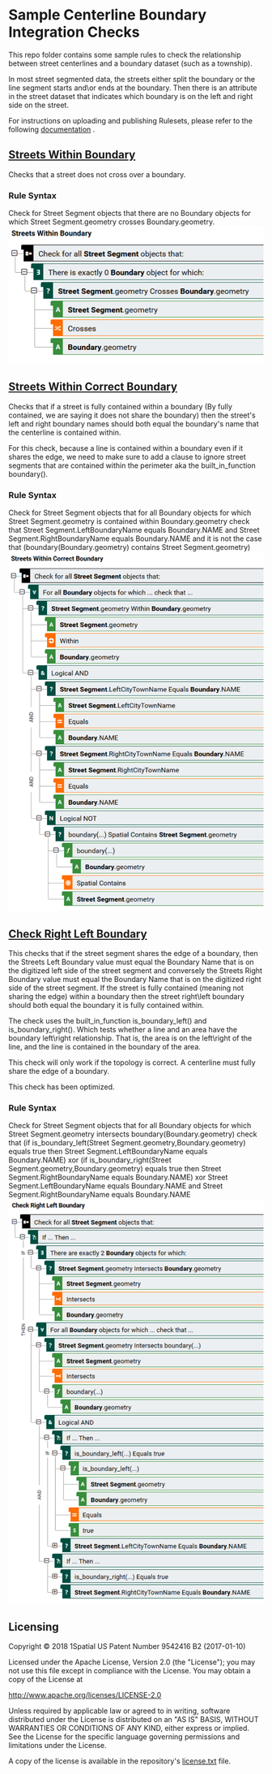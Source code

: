 # Sample Centerline Boundary Integration Checks
This repo folder contains some sample rules to check the relationship between street centerlines and a boundary dataset (such as a township).  

In most street segmented data, the streets either split the boundary or the line segment starts and\or ends at the boundary.  Then there is an attribute in the street dataset that indicates which boundary is on the left and right side on the street.  

For instructions on uploading and publishing Rulesets, please refer to the following [documentation](https://1spatial.com/documentation/1integrate-arcgis/v2/Topics/Rules/Free_Rulesets.htm) .  

## [Streets Within Boundary](SampleCenterlineBoundaryIntegrationChecks.rules)
Checks that a street does not cross over a boundary.  

### Rule Syntax
Check for Street Segment objects that there are no Boundary objects for which Street Segment.geometry crosses Boundary.geometry.  
![Alt text](img/StreetsWithinBoundary_RULE.png?raw=true "Streets within boundary Screenshot")


## [Streets Within Correct Boundary](SampleCenterlineBoundaryIntegrationChecks.rules)
Checks that if a street is fully contained within a boundary (By fully contained, we are saying it does not share the boundary) then the street's left and right boundary names should both equal the boundary's name that the centerline is contained within.  

For this check, because a line is contained within a boundary even if it shares the edge, we need to make sure to add a clause to ignore street segments that are contained within the perimeter aka the built_in_function boundary().   

### Rule Syntax
Check for Street Segment objects that for all Boundary objects for which Street Segment.geometry is contained within Boundary.geometry check that Street Segment.LeftBoundaryName equals Boundary.NAME and Street Segment.RightBoundaryName equals Boundary.NAME and it is not the case that (boundary(Boundary.geometry) contains Street Segment.geometry)   
![Alt text](img/StreetsWithinCorrectBoundary_RULE.png?raw=true "Within Correct Rule Screenshot")


## [Check Right Left Boundary](SampleCenterlineBoundaryIntegrationChecks.rules)
This checks that if the street segment shares the edge of a boundary, then the Streets Left Boundary value must equal the Boundary Name that is on the digitized left side of the street segment and conversely the Streets Right Boundary value must equal the Boundary Name that is on the digitized right side of the street segment.  If the street is fully contained (meaning not sharing the edge) within a boundary then the street right\left boundary should both equal the boundary it is fully contained within.

The check uses the built_in_function is_boundary_left() and is_boundary_right().  Which tests whether a line and an area have the boundary left\right relationship. That is, the area is on the left\right of the line, and the line is contained in the boundary of the area. 

This check will only work if the topology is correct.  A centerline must fully share the edge of a boundary.

This check has been optimized.  

### Rule Syntax
Check for Street Segment objects that for all Boundary objects for which Street Segment.geometry intersects boundary(Boundary.geometry) check that (if is_boundary_left(Street Segment.geometry,Boundary.geometry) equals true then Street Segment.LeftBoundaryName equals Boundary.NAME) xor (if is_boundary_right(Street Segment.geometry,Boundary.geometry) equals true then Street Segment.RightBoundaryName equals Boundary.NAME) xor Street Segment.LeftBoundaryName equals Boundary.NAME and Street Segment.RightBoundaryName equals Boundary.NAME  
![Alt text](img/CheckLeftRight_RULE.png?raw=true "Check Left Right Rule Screenshot")


## Licensing
Copyright © 2018 1Spatial US Patent Number 9542416 B2 (2017-01-10)

Licensed under the Apache License, Version 2.0 (the "License");
you may not use this file except in compliance with the License.
You may obtain a copy of the License at

   http://www.apache.org/licenses/LICENSE-2.0

Unless required by applicable law or agreed to in writing, software
distributed under the License is distributed on an "AS IS" BASIS,
WITHOUT WARRANTIES OR CONDITIONS OF ANY KIND, either express or implied.
See the License for the specific language governing permissions and
limitations under the License.

A copy of the license is available in the repository's [license.txt](LICENSE) file.